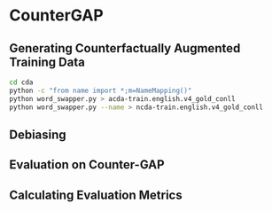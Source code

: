 # CounterGAP

## Generating Counterfactually Augmented Training Data
```bash
cd cda
python -c "from name import *;m=NameMapping()"
python word_swapper.py > acda-train.english.v4_gold_conll
python word_swapper.py --name > ncda-train.english.v4_gold_conll
```
## Debiasing

## Evaluation on Counter-GAP

## Calculating Evaluation Metrics
